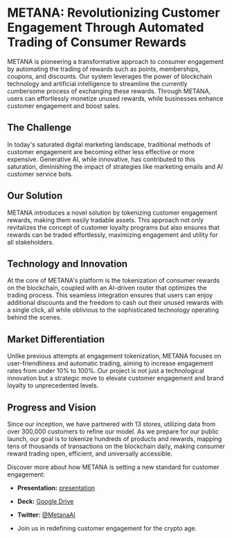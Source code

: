 
 # METANA: Revolutionizing Customer Engagement Through Automated Trading of Consumer Rewards

METANA is pioneering a transformative approach to consumer engagement by automating the trading of rewards such as points, memberships, coupons, and discounts. Our system leverages the power of blockchain technology and artificial intelligence to streamline the currently cumbersome process of exchanging these rewards. Through METANA, users can effortlessly monetize unused rewards, while businesses enhance customer engagement and boost sales.

 ## The Challenge
In today's saturated digital marketing landscape, traditional methods of customer engagement are becoming either less effective or more expensive. Generative AI, while innovative, has contributed to this saturation, diminishing the impact of strategies like marketing emails and AI customer service bots.

## Our Solution
METANA introduces a novel solution by tokenizing customer engagement rewards, making them easily tradable assets. This approach not only revitalizes the concept of customer loyalty programs but also ensures that rewards can be traded effortlessly, maximizing engagement and utility for all stakeholders.

## Technology and Innovation
At the core of METANA's platform is the tokenization of consumer rewards on the blockchain, coupled with an AI-driven router that optimizes the trading process. This seamless integration ensures that users can enjoy additional discounts and the freedom to cash out their unused rewards with a single click, all while oblivious to the sophisticated technology operating behind the scenes.

## Market Differentiation
Unlike previous attempts at engagement tokenization, METANA focuses on user-friendliness and automatic trading, aiming to increase engagement rates from under 10% to 100%. Our project is not just a technological innovation but a strategic move to elevate customer engagement and brand loyalty to unprecedented levels.

## Progress and Vision
Since our inception, we have partnered with 13 stores, utilizing data from over 300,000 customers to refine our model. As we prepare for our public launch, our goal is to tokenize hundreds of products and rewards, mapping tens of thousands of transactions on the blockchain daily, making consumer reward trading open, efficient, and universally accessible.

Discover more about how METANA is setting a new standard for customer engagement:
- **Presentation:** [presentation](https://youtu.be/uBHjOmIgmEY)
- **Deck:** [Google Drive](https://drive.google.com/file/d/1tfsJANi3FVxHJxUTsjnZjGJW57ovtk6g/view?usp=drive_link)
-  **Twitter:** [@MetanaAI](https://twitter.com/MetanaAI)

-  Join us in redefining customer engagement for the crypto age.

